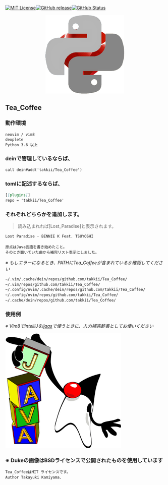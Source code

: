[![MIT License](http://img.shields.io/badge/license-MIT-blue.svg?style=flat)](LICENSE)[![GitHub release](https://img.shields.io/github/release/takkii/Tea_Coffee.svg?style=flat)](GitHub)[![GitHub Status](https://img.shields.io/github/last-commit/takkii/Tea_Coffee.svg?style=flat)](GitHub)

<div align="center"><img src="https://github.com/takkii/Bignyanco/blob/master/images/python_ruby.gif" alt="PythonとRuby" title="logo"></div>

## Tea_Coffee

### 動作環境

```
neovim / vim8 
deoplete
Python 3.6 以上
```

### deinで管理しているならば、

```markdown
call dein#add('takkii/Tea_Coffee')
```

### tomlに記述するならば、

```markdown
[[plugins]]
repo = 'takkii/Tea_Coffee'
```

### それぞれどちらかを追加します。

> 読み込まれれば[Lost_Paradise]と表示されます。

```markdown
Lost Paradise - BENNIE K Feat. TSUYOSHI

原点はJava言語を書き始めたこと。
そのとき聴いていた曲から補完リスト表示にしました。
```

*※ もしエラーになるとき、PATHにTea_Coffeeが含まれているか確認してください*

```markdown
~/.vim/.cache/dein/repos/github.com/takkii/Tea_Coffee/
~/.vim/repos/github.com/takkii/Tea_Coffee/
~/.config/nvim/.cache/dein/repos/github.com/takkii/Tea_Coffee/
~/.config/nvim/repos/github.com/takkii/Tea_Coffee/
~/.cache/dein/repos/github.com/takkii/Tea_Coffee/
```

### 使用例

*※ Vim8でIntelliJを[ijaas](https://github.com/takkii/build_ijaas)で使うときに、入力補完辞書としてお使いください*

![Duke](https://github.com/takkii/Tea_Coffee/blob/master/image/Duke_Blocks.gif)

### ※ Dukeの画像はBSDライセンスで公開されたものを使用しています

```markdown
Tea_CoffeeはMIT ライセンスです。
Author Takayuki Kamiyama.
```
